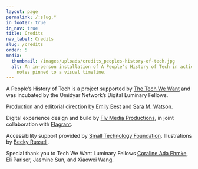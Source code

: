 ```yaml
---
layout: page
permalink: /:slug.*
in_footer: true
in_nav: true
title: Credits
nav_label: Credits
slug: /credits
order: 5
media:
  thumbnail: /images/uploads/credits_peoples-history-of-tech.jpg
  alt: An in-person installation of A People's History of Tech in action. Paper
    notes pinned to a visual timeline.
---
```

A People’s History of Tech is a project supported by [The Tech We Want](https://omidyar.com/the-tech-we-want/) and was incubated by the Omidyar Network’s Digital Luminary Fellows.

Production and editorial direction by [Emily Best](https://www.linkedin.com/in/emily-best-0663964/) and [Sara M. Watson](https://www.saramwatson.com/).

Digital experience design and build by [Fly Media Productions](https://flymediaproductions.com/), in joint collaboration with [Flagrant](https://beflagrant.com/). 

Accessibility support provided by [Small Technology Foundation](https://small-tech.org/). Illustrations by [Becky Russell](https://www.instagram.com/bexdidit).

Special thank you to Tech We Want Luminary Fellows [Coraline Ada Ehmke](https://where.coraline.codes/), Eli Pariser, Jasmine Sun, and Xiaowei Wang.